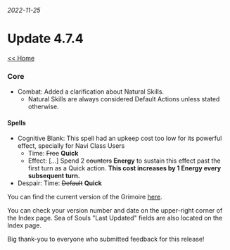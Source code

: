 _2022-11-25_
# Update 4.7.4

[<< Home](https://grimoireofheart.github.io)

### Core
* Combat: Added a clarification about Natural Skills.
	* Natural Skills are always considered Default Actions unless stated otherwise.

#### Spells
* Cognitive Blank: This spell had an upkeep cost too low for its powerful effect, specially for Navi Class Users
	* Time: ~~Free~~ **Quick**
	* Effect: [...] Spend 2 ~~counters~~ **Energy** to sustain this effect past the first turn as a Quick action. **This cost increases by 1 Energy every subsequent turn.**
* Despair: Time: ~~Default~~ **Quick**

You can find the current version of the Grimoire [here](https://github.com/grimoireofheart/grimoireofheart.github.io/raw/main/Resources/Grimoire%20of%20the%20Heart%20[Core%20Rulebook].pdf).

You can check your version number and date on the upper-right corner of the Index page. Sea of Souls "Last Updated" fields are also located on the Index page. 

Big thank-you to everyone who submitted feedback for this release!